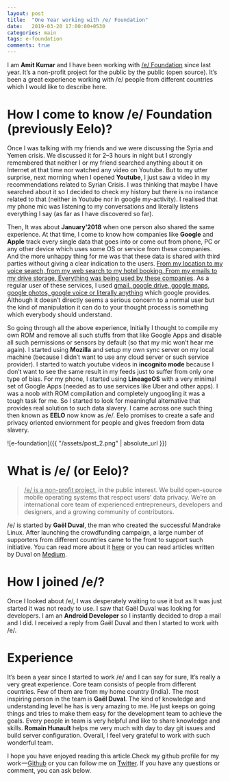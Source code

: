 ```yaml
---
layout: post
title:  "One Year working with /e/ Foundation"
date:   2019-03-20 17:00:00+0530
categories: main
tags: e-foundation
comments: true
---
```


I am **Amit Kumar** and I have been working with [/e/ Foundation](https://e.foundation) since last year. It’s a non-profit project for the public by the public (open source). It’s been a great experience working with /e/ people from different countries which I would like to describe here.


# How I come to know /e/ Foundation (previously Eelo)?
Once I was talking with my friends and we were discussing the Syria and Yemen crisis. We discussed it for 2–3 hours in night but I strongly remembered that neither I or my friend searched anything about it on Internet at that time nor watched any video on Youtube. But to my utter surprise, next morning when I opened **Youtube**, I just saw a video in my recommendations related to Syrian Crisis. I was thinking that maybe I have searched about it so I decided to check my history but there is no instance related to that (neither in Youtube nor in google my-activity). I realised that my phone mic was listening to my conversations and literally listens everything I say (as far as I have discovered so far).

Then, It was about **January’2018** when one person also shared the same experience. At that time, I come to know how companies like **Google** and **Apple** track every single data that goes into or come out from phone, PC or any other device which uses some OS or service from these companies. And the more unhappy thing for me was that these data is shared with third parties without giving a clear indication to the users. <u>From my location to my voice search, from my web search to my hotel booking, From my emails to my drive storage, Everything was being used by these companies</u>. As a regular user of these services, I used <u>gmail, google drive, google maps, google photos, google voice or literally anything</u> which google provides. Although it doesn’t directly seems a serious concern to a normal user but the kind of manipulation it can do to your thought process is something which everybody should understand.

So going through all the above experience, Initially I thought to compile my own ROM and remove all such stuffs from that like Google Apps and disable all such permissions or sensors by default (so that my mic won’t hear me again). I started using **Mozilla** and setup my own sync server on my local machine (because I didn’t want to use any cloud server or such service provider). I started to watch youtube videos in **incognito mode** because I don’t want to see the same result in my feeds just to suffer from only one type of bias. For my phone, I started using **LineageOS** with a very minimal set of Google Apps (needed as to use services like Uber and other apps). I was a noob with ROM compilation and completely ungoogling it was a tough task for me. So I started to look for </u>meaningful alternative that provides real solution to such data slavery</u>. I came across one such thing then known as **EELO** now know as /e/. Eelo promises to create a safe and privacy oriented enviornment for people and gives freedom from data slavery.

![e-foundation]({{ "/assets/post_2.png" | absolute_url }})

# What is /e/ (or Eelo)?
> <u>/e/ is a non-profit project</u>, in the public interest. We build open-source mobile operating systems that respect users’ data privacy. We’re an international core team of experienced entrepreneurs, developers and designers, and a growing community of contributors.

/e/ is started by **Gaël Duval**, the man who created the successful Mandrake Linux. After launching the crowdfunding campaign, a large number of supporters from different countries came to the front to support such initiative. You can read more about it [here](https://e.foundation/about-e/) or you can read articles written by Duval on [Medium](https://hackernoon.com/leaving-apple-and-google-my-eelo-odyssey-introduction-d22741f990d7).

# How I joined /e/?
Once I looked about /e/, I was desperately waiting to use it but as It was just started it was not ready to use. I saw that Gaël Duval was looking for developers. I am an **Android Developer** so I instantly decided to drop a mail and I did. I received a reply from Gaël Duval and then I started to work with /e/.

# Experience

It’s been a year since I started to work /e/ and I can say for sure, It’s really a very great experience. Core team consists of people from different countries. Few of them are from my home country (India). The most inspiring person in the team is **Gaël Duval**. The kind of knowledge and understanding level he has is very amazing to me. He just keeps on going things and tries to make them easy for the development team to achieve the goals. Every people in team is very helpful and like to share knowledge and skills. **Romain Hunault** helps me very much with day to day git issues and build server configuration. Overall, I feel very grateful to work with such wonderful team.

I hope you have enjoyed reading this article.Check my github profile for my work —[Github]( https://github.com/amitkma) or you can follow me on [Twitter](https://twitter.com/iAmitkma). If you have any questions or comment, you can ask below.
